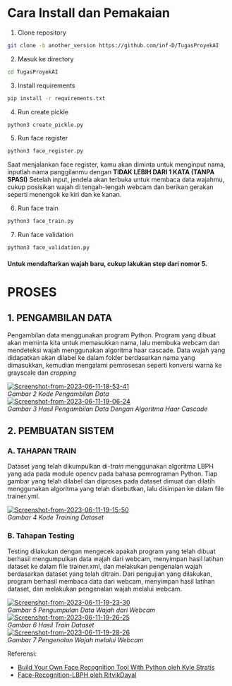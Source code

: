 # Cara Install dan Pemakaian
1. Clone repository
```bash
git clone -b another_version https://github.com/inf-D/TugasProyekAI
```

2. Masuk ke directory
```bash
cd TugasProyekAI
```

3. Install requirements
```bash
pip install -r requirements.txt
```

4. Run create pickle
```bash
python3 create_pickle.py
```

5. Run face register
```bash
python3 face_register.py
```
Saat menjalankan face register, kamu akan diminta untuk menginput nama, inputlah nama panggilanmu dengan <b>TIDAK LEBIH DARI 1 KATA (TANPA SPASI)</b>
Setelah input, jendela akan terbuka untuk membaca data wajahmu, cukup posisikan wajah di tengah-tengah webcam dan berikan gerakan seperti menengok ke kiri dan ke kanan.

6. Run face train
```bash
python3 face_train.py
```

7. Run face validation
```bash
python3 face_validation.py
```

#### Untuk mendaftarkan wajah baru, cukup lakukan step dari nomor 5.

# PROSES
## 1. PENGAMBILAN DATA
Pengambilan data menggunakan program Python. Program yang dibuat akan meminta kita untuk memasukkan nama, lalu membuka webcam dan mendeteksi wajah menggunakan algoritma haar cascade. Data wajah yang didapatkan akan dilabel ke dalam folder berdasarkan nama yang dimasukkan, kemudian mengalami pemrosesan seperti konversi warna ke grayscale dan <i>cropping</i> 

<div><a href="https://ibb.co/TwmXrDM"><img src="https://i.ibb.co/CwhdWpK/Screenshot-from-2023-06-11-18-53-41.png" alt="Screenshot-from-2023-06-11-18-53-41" border="0"></a></div>
<em>Gambar 2 Kode Pengambilan Data</em>
<br>
<div><a href="https://ibb.co/zPtqMck"><img src="https://i.ibb.co/tY1VGfd/Screenshot-from-2023-06-11-19-06-24.png" alt="Screenshot-from-2023-06-11-19-06-24" border="0"></a></div>
<em>Gambar 3 Hasil Pengambilan Data Dengan Algoritma Haar Cascade</em>

## 2. PEMBUATAN SISTEM
### A. TAHAPAN TRAIN
Dataset yang telah dikumpulkan di-<i>train</i> menggunakan algoritma LBPH yang ada pada module opencv pada bahasa pemrograman Python. Tiap gambar yang telah dilabel dan diproses pada dataset dimuat dan dilatih menggunakan algoritma yang telah disebutkan, lalu disimpan ke dalam file trainer.yml.
<div><a href="https://ibb.co/LpbfhHd"><img src="https://i.ibb.co/12hxJjG/Screenshot-from-2023-06-11-19-15-50.png" alt="Screenshot-from-2023-06-11-19-15-50" border="0"></a></div>
<em>Gambar 4 Kode Training Dataset</em>

### B. Tahapan Testing
Testing dilakukan dengan mengecek apakah program yang telah dibuat berhasil mengumpulkan data wajah dari webcam, menyimpan hasil latihan dataset ke dalam file trainer.xml, dan melakukan pengenalan wajah berdasarkan dataset yang telah ditrain.
Dari pengujian yang dilakukan, program berhasil membaca data dari webcam, menyimpan hasil latihan dataset, dan melakukan pengenalan wajah melalui webcam.
<div><a href="https://ibb.co/tCrbmmD"><img src="https://i.ibb.co/cTnNggQ/Screenshot-from-2023-06-11-19-23-30.png" alt="Screenshot-from-2023-06-11-19-23-30" border="0"></a></div>
<em>Gambar 5 Pengumpulan Data Wajah dari Webcam</em>
<br> 
<div><a href="https://ibb.co/bN3CBYx"><img src="https://i.ibb.co/xzsBjwy/Screenshot-from-2023-06-11-19-26-25.png" alt="Screenshot-from-2023-06-11-19-26-25" border="0"></a></div>
<em>Gambar 6 Hasil Train Dataset</em>
<br>
<div><a href="https://ibb.co/8BStMMw"><img src="https://i.ibb.co/GJbN77D/Screenshot-from-2023-06-11-19-28-26.png" alt="Screenshot-from-2023-06-11-19-28-26" border="0"></a></div>
<em>Gambar 7 Pengenalan Wajah melalui Webcam</em>
<br>

Referensi:
- [Build Your Own Face Recognition Tool With Python oleh Kyle Stratis](https://realpython.com/face-recognition-with-python/)
- [Face-Recognition-LBPH oleh RitvikDayal](https://github.com/RitvikDayal/Face-Recognition-LBPH)
